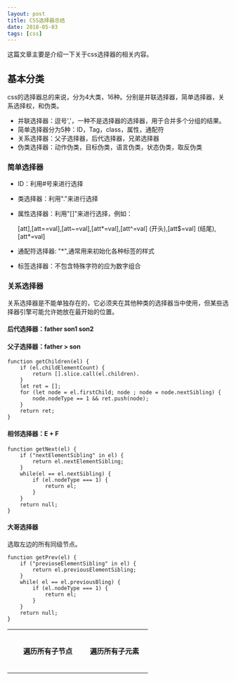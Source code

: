 ```yaml
---
layout: post
title: CSS选择器总结
date: 2018-05-03
tags: [css]
---
```


这篇文章主要是介绍一下关于css选择器的相关内容。

## 基本分类

css的选择器总的来说，分为4大类，16种。分别是并联选择器，简单选择器，关系选择权，和伪类。

- 并联选择器：逗号','，一种不是选择器的选择器，用于合并多个分组的结果。
- 简单选择器分为5种：ID，Tag，class，属性，通配符
- 关系选择器：父子选择器，后代选择器，兄弟选择器
- 伪类选择器：动作伪类，目标伪类，语言伪类，状态伪类，取反伪类

### 简单选择器

- ID：利用#号来进行选择
- 类选择器：利用"."来进行选择
- 属性选择器：利用"[]"来进行选择，例如：

    [att],[att==val],[att~=val],[att\*=val],[att^=val] (开头),[att$=val] (结尾),[att*=val]

- 通配符选择器: "*",通常用来初始化各种标签的样式
- 标签选择器：不包含特殊字符的应为数字组合

### 关系选择器

关系选择器是不能单独存在的，它必须夹在其他种类的选择器当中使用，但某些选择器引擎可能允许她放在最开始的位置。

#### 后代选择器：father son1 son2

#### 父子选择器：father > son

    function getChildren(el) {
        if (el.childElementCount) {
            return [].slice.call(el.children).
        }
        let ret = [];
        for (let node = el.firstChild; node ; node = node.nextSibling) {
            node.nodeType == 1 && ret.push(node);
        }
        return ret;
    }

#### 相邻选择器：E + F 

    function getNext(el) {
        if ("nextElementSibling" in el) {
            return el.nextElementSibling;
        }
        while(el == el.nextSibling) {
            if (el.nodeType === 1) {
                return el;
            }
        }
        return null;
    }

#### 大哥选择器

选取左边的所有同级节点。

    function getPrev(el) {
        if ("previoseElementSibling" in el) {
            return el.previousElementSibling;
        }
        while( el == el.previousBling) {
            if (el.nodeType === 1) {
                return el;
            }
        }
        return null;
    }

<table>
<tbody>
<tr>
<td></td>
<td>
<h4 style="padding:12px;">遍历所有子节点</h2style>
</td>
<td>
<h4 style="padding:12px;">遍历所有子元素</h4>
</td>
</tr>
</tbody>
</table>

